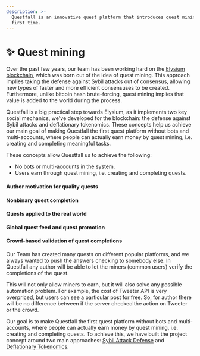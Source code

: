 ```yaml
---
description: >-
  Questfall is an innovative quest platform that introduces quest mining for the
  first time.
---
```


# ✨ Quest mining

Over the past few years, our team has been working hard on the [Elysium blockchain](https://docs.elysium-chain.com/en), which was born out of the idea of quest mining. This approach implies taking the defense against Sybil attacks out of consensus, allowing new types of faster and more efficient consensuses to be created. Furthermore, unlike bitcoin hash brute-forcing, quest mining implies that value is added to the world during the process.

Questfall is a big practical step towards Elysium, as it implements two key social mechanics, we've developed for the blockchain: the defense against Sybil attacks and deflationary tokenomics. These concepts help us achieve our main goal of making Questfall the first quest platform without bots and multi-accounts, where people can actually earn money by quest mining, i.e. creating and completing meaningful tasks.



These concepts allow Questfall us to achieve the following:

* No bots or multi-accounts in the system.
* Users earn through quest mining, i.e. creating and completing quests.





#### Author motivation for quality quests

#### Nonbinary quest completion



#### Quests applied to the real world

#### Global quest feed and quest promotion



#### Crowd-based validation of quest completions

Our Team has created many quests on different popular platforms, and we always wanted to push the answers checking to somebody else. In Questfall any author will be able to let the miners (common users) verify the completions of the quest.

This will not only allow miners to earn, but it will also solve any possible automation problem. For example, the cost of Tweeter API is very overpriced, but users can see a particular post for free. So, for author there will be no difference between if the server checked the action on Tweeter or the crowd.







Our goal is to make Questfall the first quest platform without bots and multi-accounts, where people can actually earn money by quest mining, i.e. creating and completing quests. To achieve this, we have built the project concept around two main approaches: [Sybil Attack Defense](<README (1).md#sybil-attack-defense>) and [Deflationary Tokenomics](project-overview/guaranteed-rewards.md).


